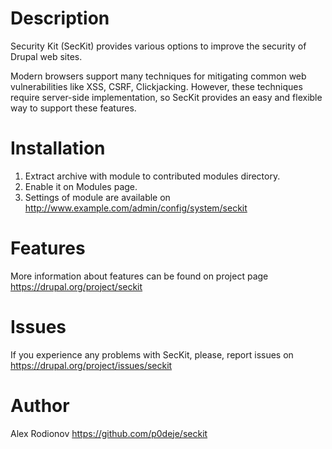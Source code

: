 # Description

Security Kit (SecKit) provides various options to improve the security
of Drupal web sites.

Modern browsers support many techniques for mitigating common web
vulnerabilities like XSS, CSRF, Clickjacking.  However, these techniques
require server-side implementation, so SecKit provides an easy and
flexible way to support these features.

# Installation

1. Extract archive with module to contributed modules directory.
2. Enable it on Modules page.
3. Settings of module are available on http://www.example.com/admin/config/system/seckit

# Features

More information about features can be found on project page
https://drupal.org/project/seckit

# Issues

If you experience any problems with SecKit, please,
report issues on https://drupal.org/project/issues/seckit

# Author

Alex Rodionov
https://github.com/p0deje/seckit
